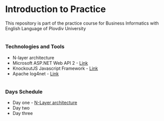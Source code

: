 # Introduction to Practice
This repository is part of the practice course for Business Informatics with English Language of Plovdiv University


# 
### Technologies and Tools
* N-layer architecture
* Microsoft ASP.NET Web API 2 - [Link](https://msdn.microsoft.com/en-us/library/dn448365(v=vs.118).aspx)
* KnockoutJS Javascript Framework - [Link](https://knockoutjs.com)
* Apache log4net - [Link](https://logging.apache.org/log4net/release/config-examples.html#FileAppender)


#
### Days Schedule

* Day one - [N-Layer architecture](https://github.com/pkyurkchiev/practice-biel/tree/master/presentations/n-layer.pdf)
* Day two 
* Day three 
